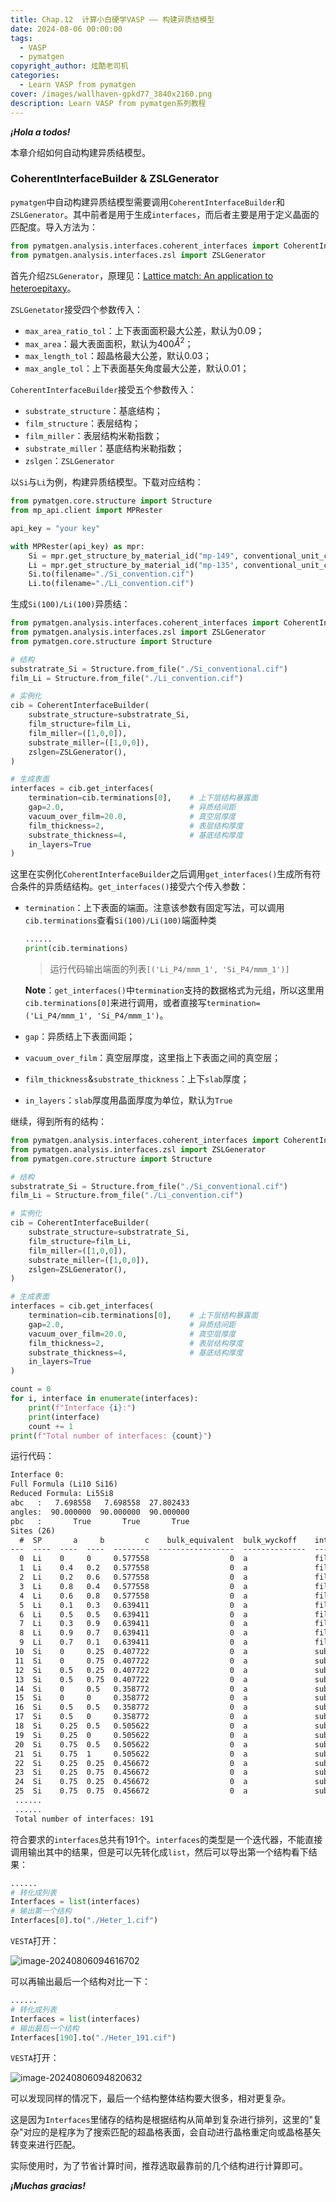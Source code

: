 ```yaml
---
title: Chap.12  计算小白硬学VASP —— 构建异质结模型
date: 2024-08-06 00:00:00
tags:
  - VASP
  - pymatgen
copyright_author: 炫酷老司机
categories:
  - Learn VASP from pymatgen
cover: /images/wallhaven-gpkd77_3840x2160.png
description: Learn VASP from pymatgen系列教程
---
```



***¡Hola a todos!***

本章介绍如何自动构建异质结模型。

### CoherentInterfaceBuilder & ZSLGenerator

`pymatgen`中自动构建异质结模型需要调用`CoherentInterfaceBuilder`和`ZSLGenerator`。其中前者是用于生成`interfaces`，而后者主要是用于定义晶面的匹配度。导入方法为：

```python
from pymatgen.analysis.interfaces.coherent_interfaces import CoherentInterfaceBuilder
from pymatgen.analysis.interfaces.zsl import ZSLGenerator
```

首先介绍`ZSLGenerator`，原理见：[Lattice match: An application to heteroepitaxy](https://doi.org/10.1063/1.333084)。

`ZSLGenetator`接受四个参数传入：

- `max_area_ratio_tol`：上下表面面积最大公差，默认为0.09；
- `max_area`：最大表面面积，默认为400$Å^2$；
- `max_length_tol`：超晶格最大公差，默认0.03；
- `max_angle_tol`：上下表面基矢角度最大公差，默认0.01；

`CoherentInterfaceBuilder`接受五个参数传入：

- `substrate_structure`：基底结构；
- `film_structure`：表层结构；
- `film_miller`：表层结构米勒指数；
- `substrate_miller`：基底结构米勒指数；
- `zslgen`：`ZSLGenerator`

以`Si`与`Li`为例，构建异质结模型。下载对应结构：

```python
from pymatgen.core.structure import Structure
from mp_api.client import MPRester

api_key = "your key"

with MPRester(api_key) as mpr:
    Si = mpr.get_structure_by_material_id("mp-149", conventional_unit_cell=True)
    Li = mpr.get_structure_by_material_id("mp-135", conventional_unit_cell=True)
    Si.to(filename="./Si_convention.cif")
    Li.to(filename="./Li_convention.cif")
```

生成`Si(100)/Li(100)`异质结：

```python
from pymatgen.analysis.interfaces.coherent_interfaces import CoherentInterfaceBuilder
from pymatgen.analysis.interfaces.zsl import ZSLGenerator
from pymatgen.core.structure import Structure

# 结构
substratrate_Si = Structure.from_file("./Si_conventional.cif")
film_Li = Structure.from_file("./Li_convention.cif")

# 实例化
cib = CoherentInterfaceBuilder(
    substrate_structure=substratrate_Si,
    film_structure=film_Li,
    film_miller=([1,0,0]),
    substrate_miller=([1,0,0]),
    zslgen=ZSLGenerator(),
)

# 生成表面
interfaces = cib.get_interfaces(
    termination=cib.terminations[0], 	# 上下层结构暴露面
    gap=2.0, 							# 异质结间距
    vacuum_over_film=20.0, 				# 真空层厚度
    film_thickness=2, 					# 表层结构厚度
    substrate_thickness=4, 				# 基底结构厚度
    in_layers=True						
)
```

这里在实例化`CoherentInterfaceBuilder`之后调用`get_interfaces()`生成所有符合条件的异质结结构。`get_interfaces()`接受六个传入参数：

- `termination`：上下表面的端面。注意该参数有固定写法，可以调用`cib.terminations`查看`Si(100)/Li(100)`端面种类

  ```python
  ......
  print(cib.terminations)
  ```

  > 运行代码输出端面的列表`[('Li_P4/mmm_1', 'Si_P4/mmm_1')]`

  **Note**：`get_interfaces()`中`termination`支持的数据格式为元组，所以这里用`cib.terminations[0]`来进行调用，或者直接写`termination=('Li_P4/mmm_1', 'Si_P4/mmm_1')`。

- `gap`：异质结上下表面间距；
- `vacuum_over_film`：真空层厚度，这里指上下表面之间的真空层；
- `film_thickness`&`substrate_thickness`：上下`slab`厚度；
- `in_layers`：`slab`厚度用晶面厚度为单位，默认为`True`

继续，得到所有的结构：

```python
from pymatgen.analysis.interfaces.coherent_interfaces import CoherentInterfaceBuilder
from pymatgen.analysis.interfaces.zsl import ZSLGenerator
from pymatgen.core.structure import Structure

# 结构
substratrate_Si = Structure.from_file("./Si_conventional.cif")
film_Li = Structure.from_file("./Li_convention.cif")

# 实例化
cib = CoherentInterfaceBuilder(
    substrate_structure=substratrate_Si,
    film_structure=film_Li,
    film_miller=([1,0,0]),
    substrate_miller=([1,0,0]),
    zslgen=ZSLGenerator(),
)

# 生成表面
interfaces = cib.get_interfaces(
    termination=cib.terminations[0], 	# 上下层结构暴露面
    gap=2.0, 							# 异质结间距
    vacuum_over_film=20.0, 				# 真空层厚度
    film_thickness=2, 					# 表层结构厚度
    substrate_thickness=4, 				# 基底结构厚度
    in_layers=True						
)

count = 0
for i, interface in enumerate(interfaces):
    print(f"Interface {i}:")
    print(interface)
    count += 1
print(f"Total number of interfaces: {count}")
```

运行代码：

```txt
Interface 0:
Full Formula (Li10 Si16)
Reduced Formula: Li5Si8
abc   :   7.698558   7.698558  27.802433
angles:  90.000000  90.000000  90.000000
pbc   :       True       True       True
Sites (26)
  #  SP       a     b         c    bulk_equivalent  bulk_wyckoff    interface_label
---  ----  ----  ----  --------  -----------------  --------------  -----------------
  0  Li    0     0     0.577558                  0  a               film
  1  Li    0.4   0.2   0.577558                  0  a               film
  2  Li    0.2   0.6   0.577558                  0  a               film
  3  Li    0.8   0.4   0.577558                  0  a               film
  4  Li    0.6   0.8   0.577558                  0  a               film
  5  Li    0.1   0.3   0.639411                  0  a               film
  6  Li    0.5   0.5   0.639411                  0  a               film
  7  Li    0.3   0.9   0.639411                  0  a               film
  8  Li    0.9   0.7   0.639411                  0  a               film
  9  Li    0.7   0.1   0.639411                  0  a               film
 10  Si    0     0.25  0.407722                  0  a               substrate
 11  Si    0     0.75  0.407722                  0  a               substrate
 12  Si    0.5   0.25  0.407722                  0  a               substrate
 13  Si    0.5   0.75  0.407722                  0  a               substrate
 14  Si    0     0.5   0.358772                  0  a               substrate
 15  Si    0     0     0.358772                  0  a               substrate
 16  Si    0.5   0.5   0.358772                  0  a               substrate
 17  Si    0.5   0     0.358772                  0  a               substrate
 18  Si    0.25  0.5   0.505622                  0  a               substrate
 19  Si    0.25  0     0.505622                  0  a               substrate
 20  Si    0.75  0.5   0.505622                  0  a               substrate
 21  Si    0.75  1     0.505622                  0  a               substrate
 22  Si    0.25  0.25  0.456672                  0  a               substrate
 23  Si    0.25  0.75  0.456672                  0  a               substrate
 24  Si    0.75  0.25  0.456672                  0  a               substrate
 25  Si    0.75  0.75  0.456672                  0  a               substrate
 ......
 ......
 Total number of interfaces: 191
```

符合要求的`interfaces`总共有191个。`interfaces`的类型是一个迭代器，不能直接调用输出其中的结果，但是可以先转化成`list`，然后可以导出第一个结构看下结果：

```python
......
# 转化成列表
Interfaces = list(interfaces)
# 输出第一个结构
Interfaces[0].to("./Heter_1.cif")
```

`VESTA`打开：

![image-20240806094616702](Learn-VASP-from-pymatgen-12/image-20240806094616702.png)

可以再输出最后一个结构对比一下：

```python
......
# 转化成列表
Interfaces = list(interfaces)
# 输出最后一个结构
Interfaces[190].to("./Heter_191.cif")
```

`VESTA`打开：

![image-20240806094820632](Learn-VASP-from-pymatgen-12/image-20240806094820632.png)

可以发现同样的情况下，最后一个结构整体结构要大很多，相对更复杂。

这是因为`Interfaces`里储存的结构是根据结构从简单到复杂进行排列，这里的"复杂"对应的是程序为了搜索匹配的超晶格表面，会自动进行晶格重定向或晶格基矢转变来进行匹配。

实际使用时，为了节省计算时间，推荐选取最靠前的几个结构进行计算即可。

***¡Muchas gracias!***

